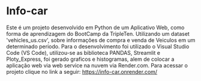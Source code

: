 # Info-car
Este é um projeto desenvolvido em Python de um Aplicativo Web, como forma de aprendizagem do BootCamp da TripleTen. Utilizando um dataset 'vehicles_us.csv', sobre informações de compra e venda de Veiculos em um determinado periodo. Para o desenvolvimento foi utilizado o Visual Studio Code (VS Code), utilizou-se as biblioteca PANDAS, Streamlit e Ploty_Express, foi gerado graficos e histogramas, alem de colocar a aplicação web via web service na nuvem via Render.com.
Para acessar o projeto clique no link a seguir:
https://info-car.onrender.com/

